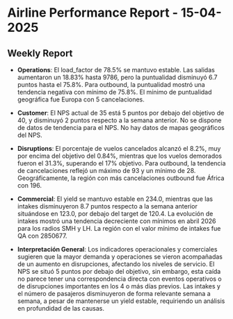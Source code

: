 # Airline Performance Report - 15-04-2025

## Weekly Report

- **Operations**: El load_factor de 78.5% se mantuvo estable. Las salidas aumentaron un 18.83% hasta 9786, pero la puntualidad disminuyó 6.7 puntos hasta el 75.8%. Para outbound, la puntualidad mostró una tendencia negativa con mínimo de 75.8%. El mínimo de puntualidad geográfica fue Europa con 5 cancelaciones.

- **Customer**: El NPS actual de 35 está 5 puntos por debajo del objetivo de 40, y disminuyó 2 puntos respecto a la semana anterior. No se dispone de datos de tendencia para el NPS. No hay datos de mapas geográficos del NPS.

- **Disruptions**: El porcentaje de vuelos cancelados alcanzó el 8.2%, muy por encima del objetivo del 0.84%, mientras que los vuelos demorados fueron el 31.3%, superando el 17% objetivo. Para outbound, la tendencia de cancelaciones reflejó un máximo de 93 y un mínimo de 28. Geográficamente, la región con más cancelaciones outbound fue África con 196.

- **Commercial**: El yield se mantuvo estable en 234.0, mientras que las intakes disminuyeron 8.7 puntos respecto a la semana anterior situándose en 123.0, por debajo del target de 120.4. La evolución de intakes mostró una tendencia decreciente con mínimos en abril 2026 para los radios SMH y LH. La región con el valor mínimo de intakes fue QA con 2850677.

- **Interpretación General**: Los indicadores operacionales y comerciales sugieren que la mayor demanda y operaciones se vieron acompañadas de un aumento en disrupciones, afectando los niveles de servicio. El NPS se situó 5 puntos por debajo del objetivo, sin embargo, esta caída no parece tener una correspondencia directa con eventos operativos o de disrupciones importantes en los 4 o más días previos. Las intakes y el número de pasajeros disminuyeron de forma relevante semana a semana, a pesar de mantenerse un yield estable, requiriendo un análisis en profundidad de las causas.

